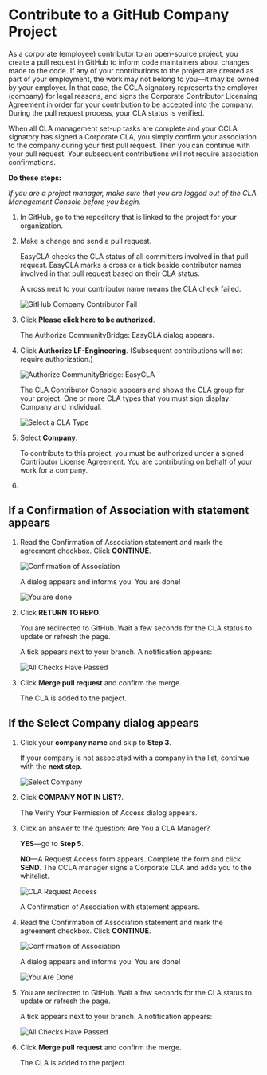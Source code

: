 # Contribute to a GitHub Company Project

As a corporate \(employee\) contributor to an open-source project, you create a pull request in GitHub to inform code maintainers about changes made to the code. If any of your contributions to the project are created as part of your employment, the work may not belong to you—it may be owned by your employer. In that case, the CCLA signatory represents the employer \(company\) for legal reasons, and signs the Corporate Contributor Licensing Agreement in order for your contribution to be accepted into the company. During the pull request process, your CLA status is verified.

When all CLA management set-up tasks are complete and your CCLA signatory has signed a Corporate CLA, you simply confirm your association to the company during your first pull request. Then you can continue with your pull request. Your subsequent contributions will not require association confirmations.

**Do these steps:**

_If you are a project manager, make sure that you are logged out of the CLA Management Console before you begin._

1. In GitHub, go to the repository that is linked to the project for your organization.
2. Make a change and send a pull request.

   EasyCLA checks the CLA status of all committers involved in that pull request. EasyCLA marks a cross or a tick beside contributor names involved in that pull request based on their CLA status.

   A cross next to your contributor name means the CLA check failed.

   ​![GitHub Company Contributor Fail](https://firebasestorage.googleapis.com/v0/b/gitbook-28427.appspot.com/o/assets%2F-LuWIT3NfRhMt-F50U5n%2F-LuXUenJzl7sWiTp19eT%2F-LuXUhk_mfIgnaAI7v1C%2Fcla-github-company-contributor-fail.png?generation=1574684262600439&alt=media)​

3. Click **Please click here to be authorized**.

   The Authorize CommunityBridge: EasyCLA dialog appears.

4. Click **Authorize LF-Engineering**. \(Subsequent contributions will not require authorization.\)

   ​![Authorize CommunityBridge: EasyCLA](https://firebasestorage.googleapis.com/v0/b/gitbook-28427.appspot.com/o/assets%2F-LuWIT3NfRhMt-F50U5n%2F-LuXUenJzl7sWiTp19eT%2F-LuXUhkbhRFX-XoByAKj%2Fcla-authorize-easycla.png?generation=1574684257473715&alt=media)​

   The CLA Contributor Console appears and shows the CLA group for your project. One or more CLA types that you must sign display: Company and Individual.

   ​![Select a CLA Type](https://firebasestorage.googleapis.com/v0/b/gitbook-28427.appspot.com/o/assets%2F-LuWIT3NfRhMt-F50U5n%2F-LuXUenJzl7sWiTp19eT%2F-LuXUhkdg9TANQf32mrr%2Fcla-github-select-company-or-individual.png?generation=1574684261979680&alt=media)​

5. Select **Company**.

   To contribute to this project, you must be authorized under a signed Contributor License Agreement. You are contributing on behalf of your work for a company.

6. 
## If a Confirmation of Association with statement appears <a id="if-a-confirmation-of-association-with-statement-appears"></a>

1. Read the Confirmation of Association statement and mark the agreement checkbox. Click **CONTINUE**.

   ​![Confirmation of Association](https://github.com/communitybridge/easycla/tree/725b7d86ec71a8f73ce7a3488e637b53b669bc41/.gitbook/assets/cla-github-confirmation-of-association-1.png)​

   A dialog appears and informs you: You are done!

   ​![You are done](https://github.com/communitybridge/easycla/tree/725b7d86ec71a8f73ce7a3488e637b53b669bc41/.gitbook/assets/cla-github-you-are-done-1.png)​

2. Click **RETURN TO REPO**.

   You are redirected to GitHub. Wait a few seconds for the CLA status to update or refresh the page.

   A tick appears next to your branch. A notification appears:

   ​![All Checks Have Passed](https://firebasestorage.googleapis.com/v0/b/gitbook-28427.appspot.com/o/assets%2F-LuWIT3NfRhMt-F50U5n%2F-LuXUenJzl7sWiTp19eT%2F-LuXUhkma4myS0J7gQLQ%2Fcla-github-all-checks-passed.png?generation=1574684262508969&alt=media)​

3. Click **Merge pull request** and confirm the merge.

   The CLA is added to the project.

## If the Select Company dialog appears <a id="if-the-select-company-dialog-appears"></a>

1. Click your **company name** and skip to **Step 3**.

   If your company is not associated with a company in the list, continue with the **next step**.

   ​![Select Company](https://firebasestorage.googleapis.com/v0/b/gitbook-28427.appspot.com/o/assets%2F-LuWIT3NfRhMt-F50U5n%2F-LuXUenJzl7sWiTp19eT%2F-LuXUhko6nWBqs2iwHZ7%2Fcla-contributor-select-company.png?generation=1574684256892098&alt=media)​

2. Click **COMPANY NOT IN LIST?**.

   The Verify Your Permission of Access dialog appears.

3. Click an answer to the question: Are You a CLA Manager?

   **YES**—go to **Step 5**.

   **NO**—A Request Access form appears. Complete the form and click **SEND**. The CCLA manager signs a Corporate CLA and adds you to the whitelist.

   ​![CLA Request Access](https://firebasestorage.googleapis.com/v0/b/gitbook-28427.appspot.com/o/assets%2F-LuWIT3NfRhMt-F50U5n%2F-LuXUenJzl7sWiTp19eT%2F-LuXUhkqX_VHwXl_oQa-%2Fcla-request-access.png?generation=1574684262567817&alt=media)​

   A Confirmation of Association with statement appears.

4. Read the Confirmation of Association statement and mark the agreement checkbox. Click **CONTINUE**.

   ​![Confirmation of Association](https://firebasestorage.googleapis.com/v0/b/gitbook-28427.appspot.com/o/assets%2F-LuWIT3NfRhMt-F50U5n%2F-LuXUenJzl7sWiTp19eT%2F-LuXUhksevS0mD5sO-pA%2Fcla-github-confirmation-of-association.png?generation=1574684256782807&alt=media)​

   A dialog appears and informs you: You are done!

   ​![You Are Done](https://firebasestorage.googleapis.com/v0/b/gitbook-28427.appspot.com/o/assets%2F-LuWIT3NfRhMt-F50U5n%2F-LuXUenJzl7sWiTp19eT%2F-LuXUhkuceNLgJhkyMad%2Fcla-github-you-are-done.png?generation=1574684257899960&alt=media)​

5. You are redirected to GitHub. Wait a few seconds for the CLA status to update or refresh the page.

   A tick appears next to your branch. A notification appears:

   ​![All Checks Have Passed](https://github.com/communitybridge/easycla/tree/725b7d86ec71a8f73ce7a3488e637b53b669bc41/.gitbook/assets/cla-github-all-checks-passed-1.png)​

6. Click **Merge pull request** and confirm the merge.

   The CLA is added to the project.

